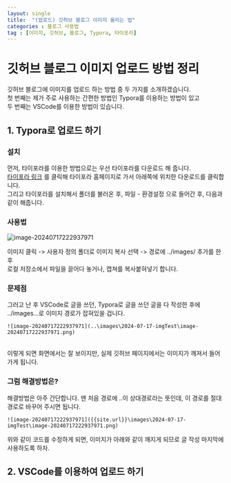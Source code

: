 ```yaml
---
layout: single
title:  "(업로드) 깃허브 블로그 이미지 올리는 법"
categories : 블로그 사용법
tag : [이미지, 깃허브, 블로그, Typora, 타이포라]
---
```


# 깃허브 블로그 이미지 업로드 방법 정리

깃허브 블로그에 이미지를 업로드 하는 방법 중 두 가지를 소개하겠습니다.
<br> 첫 번째는 제가 주로 사용하는 간편한 방법인 Typora를 이용하는 방법이 있고
<br> 두 번째는 VSCode를 이용한 방법이 있습니다.

## 1. Typora로 업로드 하기

### 설치
먼저, 타이포라를 이용한 방법으로는 우선 타이포라를 다운로드 해 줍니다.
<br> [타이포라 링크](https://typora.io/) 를 클릭해 타이포라 홈페이지로 가서 아래쪽에 위치한 다운로드를 클릭합니다.
<br> 그리고 타이포라를 설치해서 폴더를 불러온 후, 파일 - 환경설정 으로 들어간 후, 다음과 같이 해줍니다.

### 사용법
![image-20240717222937971]({{site.url}}\images\2024-07-17-imgTest\image-20240717222937971.png)

이미지 클릭 -> 사용자 정의 폴더로 이미지 복사 선택 -> 경로에 ../images/ 추가를 한 후
<br> 로컬 저장소에서 파일을 끌어다 놓거나, 캡쳐를 복사붙혀넣기 합니다.

### 문제점
그러고 난 후 VSCode로 글을 쓰던, Typora로 글을 쓰던 글을 다 작성한 후에 ../images...로 이미지 경로가 잡혀있을 겁니다.
```
![image-20240717222937971](..\images\2024-07-17-imgTest\image-20240717222937971.png)
```
<br> 이렇게 되면 화면에서는 잘 보이지만, 실제 깃허브 페이지에서는 이미지가 깨져서 들어가게 됩니다.

### 그럼 해결방법은?
해결방법은 아주 간단합니다. 맨 처음 경로에 ..이 상대경로라는 뜻인데, 이 경로를 절대경로로 바꾸어 주시면 됩니다.
```
![image-20240717222937971]({{site.url}}\images\2024-07-17-imgTest\image-20240717222937971.png)
```
위와 같이 코드를 수정하게 되면, 이미지가 아래와 같이 깨지게 되므로 글 작성 마지막에 사용하도록 하자.


## 2. VSCode를 이용하여 업로드 하기